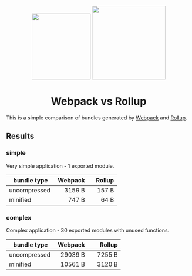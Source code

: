 <div align="center">
  <a href="https://webpack.js.org"><img width="160" height="180" src="https://webpack.js.org/6bc5d8cf78d442a984e70195db059b69.svg" /></a>
  <a href="https://rollupjs.org"><img width="200" height="200" src="https://rollupjs.org/logo.svg" /></a>
  <h1>Webpack vs Rollup</h1>
</div>

This is a simple comparison of bundles generated by [Webpack](https://webpack.js.org/) and [Rollup](https://rollupjs.org/).

## Results

### simple

Very simple application - 1 exported module.

| bundle type   | Webpack       | Rollup        |
| ------------- | -------------:|--------------:|
| uncompressed  |        3159 B |         157 B |
| minified      |         747 B |          64 B |


### complex

Complex application - 30 exported modules with unused functions.

| bundle type   | Webpack       | Rollup        |
| ------------- | -------------:|--------------:|
| uncompressed  |       29039 B |        7255 B |
| minified      |       10561 B |        3120 B |

